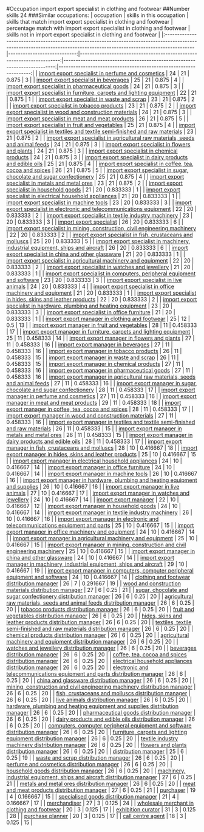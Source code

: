 #Occupation import export specialist in clothing and footwear
##Number skills 24
###Similar occupations:
| occupation                                                                                                                                                              |   skills in this occupation |   skills that match import export specialist in clothing and footwear |   percentage match with import export specialist in clothing and footwear |   skills not in import export specialist in clothing and footwear |
|:------------------------------------------------------------------------------------------------------------------------------------------------------------------------|----------------------------:|----------------------------------------------------------------------:|--------------------------------------------------------------------------:|------------------------------------------------------------------:|
| [import export specialist in perfume and cosmetics](import_export_specialist_in_perfume_and_cosmetics.md)                                                               |                          24 |                                                                    21 |                                                                  0.875    |                                                                 3 |
| [import export specialist in beverages](import_export_specialist_in_beverages.md)                                                                                       |                          25 |                                                                    21 |                                                                  0.875    |                                                                 4 |
| [import export specialist in pharmaceutical goods](import_export_specialist_in_pharmaceutical_goods.md)                                                                 |                          24 |                                                                    21 |                                                                  0.875    |                                                                 3 |
| [import export specialist in furniture, carpets and lighting equipment](import_export_specialist_in_furniture,_carpets_and_lighting_equipment.md)                       |                          22 |                                                                    21 |                                                                  0.875    |                                                                 1 |
| [import export specialist in waste and scrap](import_export_specialist_in_waste_and_scrap.md)                                                                           |                          23 |                                                                    21 |                                                                  0.875    |                                                                 2 |
| [import export specialist in tobacco products](import_export_specialist_in_tobacco_products.md)                                                                         |                          23 |                                                                    21 |                                                                  0.875    |                                                                 2 |
| [import export specialist in wood and construction materials](import_export_specialist_in_wood_and_construction_materials.md)                                           |                          24 |                                                                    21 |                                                                  0.875    |                                                                 3 |
| [import export specialist in meat and meat products](import_export_specialist_in_meat_and_meat_products.md)                                                             |                          26 |                                                                    21 |                                                                  0.875    |                                                                 5 |
| [import export specialist in fruit and vegetables](import_export_specialist_in_fruit_and_vegetables.md)                                                                 |                          25 |                                                                    21 |                                                                  0.875    |                                                                 4 |
| [import export specialist in textiles and textile semi-finished and raw materials](import_export_specialist_in_textiles_and_textile_semi-finished_and_raw_materials.md) |                          23 |                                                                    21 |                                                                  0.875    |                                                                 2 |
| [import export specialist in agricultural raw materials, seeds and animal feeds](import_export_specialist_in_agricultural_raw_materials,_seeds_and_animal_feeds.md)     |                          24 |                                                                    21 |                                                                  0.875    |                                                                 3 |
| [import export specialist in flowers and plants](import_export_specialist_in_flowers_and_plants.md)                                                                     |                          24 |                                                                    21 |                                                                  0.875    |                                                                 3 |
| [import export specialist in chemical products](import_export_specialist_in_chemical_products.md)                                                                       |                          24 |                                                                    21 |                                                                  0.875    |                                                                 3 |
| [import export specialist in dairy products and edible oils](import_export_specialist_in_dairy_products_and_edible_oils.md)                                             |                          25 |                                                                    21 |                                                                  0.875    |                                                                 4 |
| [import export specialist in coffee, tea, cocoa and spices](import_export_specialist_in_coffee,_tea,_cocoa_and_spices.md)                                               |                          26 |                                                                    21 |                                                                  0.875    |                                                                 5 |
| [import export specialist in sugar, chocolate and sugar confectionery](import_export_specialist_in_sugar,_chocolate_and_sugar_confectionery.md)                         |                          25 |                                                                    21 |                                                                  0.875    |                                                                 4 |
| [import export specialist in metals and metal ores](import_export_specialist_in_metals_and_metal_ores.md)                                                               |                          23 |                                                                    21 |                                                                  0.875    |                                                                 2 |
| [import export specialist in household goods](import_export_specialist_in_household_goods.md)                                                                           |                          21 |                                                                    20 |                                                                  0.833333 |                                                                 1 |
| [import export specialist in electrical household appliances](import_export_specialist_in_electrical_household_appliances.md)                                           |                          21 |                                                                    20 |                                                                  0.833333 |                                                                 1 |
| [import export specialist in machine tools](import_export_specialist_in_machine_tools.md)                                                                               |                          23 |                                                                    20 |                                                                  0.833333 |                                                                 3 |
| [import export specialist in electronic and telecommunications equipment](import_export_specialist_in_electronic_and_telecommunications_equipment.md)                   |                          22 |                                                                    20 |                                                                  0.833333 |                                                                 2 |
| [import export specialist in textile industry machinery](import_export_specialist_in_textile_industry_machinery.md)                                                     |                          23 |                                                                    20 |                                                                  0.833333 |                                                                 3 |
| [import export specialist](import_export_specialist.md)                                                                                                                 |                          26 |                                                                    20 |                                                                  0.833333 |                                                                 6 |
| [import export specialist in mining, construction, civil engineering machinery](import_export_specialist_in_mining,_construction,_civil_engineering_machinery.md)       |                          22 |                                                                    20 |                                                                  0.833333 |                                                                 2 |
| [import export specialist in  fish, crustaceans and molluscs](import_export_specialist_in__fish,_crustaceans_and_molluscs.md)                                           |                          25 |                                                                    20 |                                                                  0.833333 |                                                                 5 |
| [import export specialist in machinery, industrial equipment, ships and aircraft](import_export_specialist_in_machinery,_industrial_equipment,_ships_and_aircraft.md)   |                          26 |                                                                    20 |                                                                  0.833333 |                                                                 6 |
| [import export specialist in china and other glassware](import_export_specialist_in_china_and_other_glassware.md)                                                       |                          21 |                                                                    20 |                                                                  0.833333 |                                                                 1 |
| [import export specialist in agricultural machinery and equipment](import_export_specialist_in_agricultural_machinery_and_equipment.md)                                 |                          22 |                                                                    20 |                                                                  0.833333 |                                                                 2 |
| [import export specialist in watches and jewellery](import_export_specialist_in_watches_and_jewellery.md)                                                               |                          21 |                                                                    20 |                                                                  0.833333 |                                                                 1 |
| [import export specialist in computers, peripheral equipment and software](import_export_specialist_in_computers,_peripheral_equipment_and_software.md)                 |                          23 |                                                                    20 |                                                                  0.833333 |                                                                 3 |
| [import export specialist in live animals](import_export_specialist_in_live_animals.md)                                                                                 |                          24 |                                                                    20 |                                                                  0.833333 |                                                                 4 |
| [import export specialist in office machinery and equipment](import_export_specialist_in_office_machinery_and_equipment.md)                                             |                          21 |                                                                    20 |                                                                  0.833333 |                                                                 1 |
| [import export specialist in hides, skins and leather products](import_export_specialist_in_hides,_skins_and_leather_products.md)                                       |                          22 |                                                                    20 |                                                                  0.833333 |                                                                 2 |
| [import export specialist in hardware, plumbing and heating equipment](import_export_specialist_in_hardware,_plumbing_and_heating_equipment.md)                         |                          23 |                                                                    20 |                                                                  0.833333 |                                                                 3 |
| [import export specialist in office furniture](import_export_specialist_in_office_furniture.md)                                                                         |                          21 |                                                                    20 |                                                                  0.833333 |                                                                 1 |
| [import export manager in clothing and footwear](import_export_manager_in_clothing_and_footwear.md)                                                                     |                          25 |                                                                    12 |                                                                  0.5      |                                                                13 |
| [import export manager in fruit and vegetables](import_export_manager_in_fruit_and_vegetables.md)                                                                       |                          28 |                                                                    11 |                                                                  0.458333 |                                                                17 |
| [import export manager in furniture, carpets and lighting equipment](import_export_manager_in_furniture,_carpets_and_lighting_equipment.md)                             |                          25 |                                                                    11 |                                                                  0.458333 |                                                                14 |
| [import export manager in flowers and plants](import_export_manager_in_flowers_and_plants.md)                                                                           |                          27 |                                                                    11 |                                                                  0.458333 |                                                                16 |
| [import export manager in beverages](import_export_manager_in_beverages.md)                                                                                             |                          27 |                                                                    11 |                                                                  0.458333 |                                                                16 |
| [import export manager in tobacco products](import_export_manager_in_tobacco_products.md)                                                                               |                          26 |                                                                    11 |                                                                  0.458333 |                                                                15 |
| [import export manager in waste and scrap](import_export_manager_in_waste_and_scrap.md)                                                                                 |                          26 |                                                                    11 |                                                                  0.458333 |                                                                15 |
| [import export manager in chemical products](import_export_manager_in_chemical_products.md)                                                                             |                          27 |                                                                    11 |                                                                  0.458333 |                                                                16 |
| [import export manager in pharmaceutical goods](import_export_manager_in_pharmaceutical_goods.md)                                                                       |                          27 |                                                                    11 |                                                                  0.458333 |                                                                16 |
| [import export manager in agricultural raw materials, seeds and animal feeds](import_export_manager_in_agricultural_raw_materials,_seeds_and_animal_feeds.md)           |                          27 |                                                                    11 |                                                                  0.458333 |                                                                16 |
| [import export manager in sugar, chocolate and sugar confectionery](import_export_manager_in_sugar,_chocolate_and_sugar_confectionery.md)                               |                          28 |                                                                    11 |                                                                  0.458333 |                                                                17 |
| [import export manager in perfume and cosmetics](import_export_manager_in_perfume_and_cosmetics.md)                                                                     |                          27 |                                                                    11 |                                                                  0.458333 |                                                                16 |
| [import export manager in meat and meat products](import_export_manager_in_meat_and_meat_products.md)                                                                   |                          29 |                                                                    11 |                                                                  0.458333 |                                                                18 |
| [import export manager in coffee, tea, cocoa and spices](import_export_manager_in_coffee,_tea,_cocoa_and_spices.md)                                                     |                          28 |                                                                    11 |                                                                  0.458333 |                                                                17 |
| [import export manager in wood and construction materials](import_export_manager_in_wood_and_construction_materials.md)                                                 |                          27 |                                                                    11 |                                                                  0.458333 |                                                                16 |
| [import export manager in textiles and textile semi-finished and raw materials](import_export_manager_in_textiles_and_textile_semi-finished_and_raw_materials.md)       |                          26 |                                                                    11 |                                                                  0.458333 |                                                                15 |
| [import export manager in metals and metal ores](import_export_manager_in_metals_and_metal_ores.md)                                                                     |                          26 |                                                                    11 |                                                                  0.458333 |                                                                15 |
| [import export manager in dairy products and edible oils](import_export_manager_in_dairy_products_and_edible_oils.md)                                                   |                          28 |                                                                    11 |                                                                  0.458333 |                                                                17 |
| [import export manager in fish, crustaceans and molluscs](import_export_manager_in_fish,_crustaceans_and_molluscs.md)                                                   |                          28 |                                                                    10 |                                                                  0.416667 |                                                                18 |
| [import export manager in hides, skins and leather products](import_export_manager_in_hides,_skins_and_leather_products.md)                                             |                          25 |                                                                    10 |                                                                  0.416667 |                                                                15 |
| [import export manager in electrical household appliances](import_export_manager_in_electrical_household_appliances.md)                                                 |                          24 |                                                                    10 |                                                                  0.416667 |                                                                14 |
| [import export manager in office furniture](import_export_manager_in_office_furniture.md)                                                                               |                          24 |                                                                    10 |                                                                  0.416667 |                                                                14 |
| [import export manager in machine tools](import_export_manager_in_machine_tools.md)                                                                                     |                          26 |                                                                    10 |                                                                  0.416667 |                                                                16 |
| [import export manager in hardware, plumbing and heating equipment and supplies](import_export_manager_in_hardware,_plumbing_and_heating_equipment_and_supplies.md)     |                          26 |                                                                    10 |                                                                  0.416667 |                                                                16 |
| [import export manager in live animals](import_export_manager_in_live_animals.md)                                                                                       |                          27 |                                                                    10 |                                                                  0.416667 |                                                                17 |
| [import export manager in watches and jewellery](import_export_manager_in_watches_and_jewellery.md)                                                                     |                          24 |                                                                    10 |                                                                  0.416667 |                                                                14 |
| [import export manager](import_export_manager.md)                                                                                                                       |                          22 |                                                                    10 |                                                                  0.416667 |                                                                12 |
| [import export manager in household goods](import_export_manager_in_household_goods.md)                                                                                 |                          24 |                                                                    10 |                                                                  0.416667 |                                                                14 |
| [import export manager in textile industry machinery](import_export_manager_in_textile_industry_machinery.md)                                                           |                          26 |                                                                    10 |                                                                  0.416667 |                                                                16 |
| [import export manager in electronic and telecommunications equipment and parts](import_export_manager_in_electronic_and_telecommunications_equipment_and_parts.md)     |                          25 |                                                                    10 |                                                                  0.416667 |                                                                15 |
| [import export manager in office machinery and equipment](import_export_manager_in_office_machinery_and_equipment.md)                                                   |                          24 |                                                                    10 |                                                                  0.416667 |                                                                14 |
| [import export manager in agricultural machinery and equipment](import_export_manager_in_agricultural_machinery_and_equipment.md)                                       |                          25 |                                                                    10 |                                                                  0.416667 |                                                                15 |
| [import export manager in mining, construction and civil engineering machinery](import_export_manager_in_mining,_construction_and_civil_engineering_machinery.md)       |                          25 |                                                                    10 |                                                                  0.416667 |                                                                15 |
| [import export manager in china and other glassware](import_export_manager_in_china_and_other_glassware.md)                                                             |                          24 |                                                                    10 |                                                                  0.416667 |                                                                14 |
| [import export manager in machinery, industrial equipment, ships and aircraft](import_export_manager_in_machinery,_industrial_equipment,_ships_and_aircraft.md)         |                          29 |                                                                    10 |                                                                  0.416667 |                                                                19 |
| [import export manager in computers, computer peripheral equipment and software](import_export_manager_in_computers,_computer_peripheral_equipment_and_software.md)     |                          24 |                                                                    10 |                                                                  0.416667 |                                                                14 |
| [clothing and footwear distribution manager](clothing_and_footwear_distribution_manager.md)                                                                             |                          26 |                                                                     7 |                                                                  0.291667 |                                                                19 |
| [wood and construction materials distribution manager](wood_and_construction_materials_distribution_manager.md)                                                         |                          27 |                                                                     6 |                                                                  0.25     |                                                                21 |
| [sugar, chocolate and sugar confectionery distribution manager](sugar,_chocolate_and_sugar_confectionery_distribution_manager.md)                                       |                          26 |                                                                     6 |                                                                  0.25     |                                                                20 |
| [agricultural raw materials, seeds and animal feeds distribution manager](agricultural_raw_materials,_seeds_and_animal_feeds_distribution_manager.md)                   |                          26 |                                                                     6 |                                                                  0.25     |                                                                20 |
| [tobacco products distribution manager](tobacco_products_distribution_manager.md)                                                                                       |                          26 |                                                                     6 |                                                                  0.25     |                                                                20 |
| [fruit and vegetables distribution manager](fruit_and_vegetables_distribution_manager.md)                                                                               |                          26 |                                                                     6 |                                                                  0.25     |                                                                20 |
| [hides, skins and leather products distribution manager](hides,_skins_and_leather_products_distribution_manager.md)                                                     |                          26 |                                                                     6 |                                                                  0.25     |                                                                20 |
| [textiles, textile semi-finished and raw materials distribution manager](textiles,_textile_semi-finished_and_raw_materials_distribution_manager.md)                     |                          26 |                                                                     6 |                                                                  0.25     |                                                                20 |
| [chemical products distribution manager](chemical_products_distribution_manager.md)                                                                                     |                          26 |                                                                     6 |                                                                  0.25     |                                                                20 |
| [agricultural machinery and equipment distribution manager](agricultural_machinery_and_equipment_distribution_manager.md)                                               |                          26 |                                                                     6 |                                                                  0.25     |                                                                20 |
| [watches and jewellery distribution manager](watches_and_jewellery_distribution_manager.md)                                                                             |                          26 |                                                                     6 |                                                                  0.25     |                                                                20 |
| [beverages distribution manager](beverages_distribution_manager.md)                                                                                                     |                          26 |                                                                     6 |                                                                  0.25     |                                                                20 |
| [coffee, tea, cocoa and spices distribution manager](coffee,_tea,_cocoa_and_spices_distribution_manager.md)                                                             |                          26 |                                                                     6 |                                                                  0.25     |                                                                20 |
| [electrical household appliances distribution manager](electrical_household_appliances_distribution_manager.md)                                                         |                          26 |                                                                     6 |                                                                  0.25     |                                                                20 |
| [electronic and telecommunications equipment and parts distribution manager](electronic_and_telecommunications_equipment_and_parts_distribution_manager.md)             |                          26 |                                                                     6 |                                                                  0.25     |                                                                20 |
| [china and glassware distribution manager](china_and_glassware_distribution_manager.md)                                                                                 |                          26 |                                                                     6 |                                                                  0.25     |                                                                20 |
| [mining, construction and civil engineering machinery distribution manager](mining,_construction_and_civil_engineering_machinery_distribution_manager.md)               |                          26 |                                                                     6 |                                                                  0.25     |                                                                20 |
| [fish, crustaceans and molluscs distribution manager](fish,_crustaceans_and_molluscs_distribution_manager.md)                                                           |                          26 |                                                                     6 |                                                                  0.25     |                                                                20 |
| [live animals distribution manager](live_animals_distribution_manager.md)                                                                                               |                          26 |                                                                     6 |                                                                  0.25     |                                                                20 |
| [hardware, plumbing and heating equipment and supplies distribution manager](hardware,_plumbing_and_heating_equipment_and_supplies_distribution_manager.md)             |                          26 |                                                                     6 |                                                                  0.25     |                                                                20 |
| [pharmaceutical goods distribution manager](pharmaceutical_goods_distribution_manager.md)                                                                               |                          26 |                                                                     6 |                                                                  0.25     |                                                                20 |
| [dairy products and edible oils distribution manager](dairy_products_and_edible_oils_distribution_manager.md)                                                           |                          26 |                                                                     6 |                                                                  0.25     |                                                                20 |
| [computers, computer peripheral equipment and software distribution manager](computers,_computer_peripheral_equipment_and_software_distribution_manager.md)             |                          26 |                                                                     6 |                                                                  0.25     |                                                                20 |
| [furniture, carpets and lighting equipment distribution manager](furniture,_carpets_and_lighting_equipment_distribution_manager.md)                                     |                          26 |                                                                     6 |                                                                  0.25     |                                                                20 |
| [textile industry machinery distribution manager](textile_industry_machinery_distribution_manager.md)                                                                   |                          26 |                                                                     6 |                                                                  0.25     |                                                                20 |
| [flowers and plants distribution manager](flowers_and_plants_distribution_manager.md)                                                                                   |                          26 |                                                                     6 |                                                                  0.25     |                                                                20 |
| [distribution manager](distribution_manager.md)                                                                                                                         |                          25 |                                                                     6 |                                                                  0.25     |                                                                19 |
| [waste and scrap distribution manager](waste_and_scrap_distribution_manager.md)                                                                                         |                          26 |                                                                     6 |                                                                  0.25     |                                                                20 |
| [perfume and cosmetics distribution manager](perfume_and_cosmetics_distribution_manager.md)                                                                             |                          26 |                                                                     6 |                                                                  0.25     |                                                                20 |
| [household goods distribution manager](household_goods_distribution_manager.md)                                                                                         |                          26 |                                                                     6 |                                                                  0.25     |                                                                20 |
| [machinery, industrial equipment, ships and aircraft distribution manager](machinery,_industrial_equipment,_ships_and_aircraft_distribution_manager.md)                 |                          27 |                                                                     6 |                                                                  0.25     |                                                                21 |
| [metals and metal ores distribution manager](metals_and_metal_ores_distribution_manager.md)                                                                             |                          26 |                                                                     6 |                                                                  0.25     |                                                                20 |
| [meat and meat products distribution manager](meat_and_meat_products_distribution_manager.md)                                                                           |                          27 |                                                                     6 |                                                                  0.25     |                                                                21 |
| [purchaser](purchaser.md)                                                                                                                                               |                          19 |                                                                     4 |                                                                  0.166667 |                                                                15 |
| [specialised goods distribution manager](specialised_goods_distribution_manager.md)                                                                                     |                          21 |                                                                     4 |                                                                  0.166667 |                                                                17 |
| [merchandiser](merchandiser.md)                                                                                                                                         |                          27 |                                                                     3 |                                                                  0.125    |                                                                24 |
| [wholesale merchant in clothing and footwear](wholesale_merchant_in_clothing_and_footwear.md)                                                                           |                          20 |                                                                     3 |                                                                  0.125    |                                                                17 |
| [exhibition curator](exhibition_curator.md)                                                                                                                             |                          31 |                                                                     3 |                                                                  0.125    |                                                                28 |
| [purchase planner](purchase_planner.md)                                                                                                                                 |                          20 |                                                                     3 |                                                                  0.125    |                                                                17 |
| [call centre agent](call_centre_agent.md)                                                                                                                               |                          18 |                                                                     3 |                                                                  0.125    |                                                                15 |
